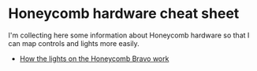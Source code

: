 # Honeycomb hardware cheat sheet

I'm collecting here some information about Honeycomb hardware so that I can map controls and lights more easily.

* [How the lights on the Honeycomb Bravo work](./bravo-lights.md)

